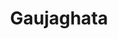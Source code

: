 ---
title: "Gaujaghata"
title_bn: "গৌজঘাটা নদী"
description: "Gaujaghata river starts from the the Jamuna river and again ends at the Jamuna river."
---
